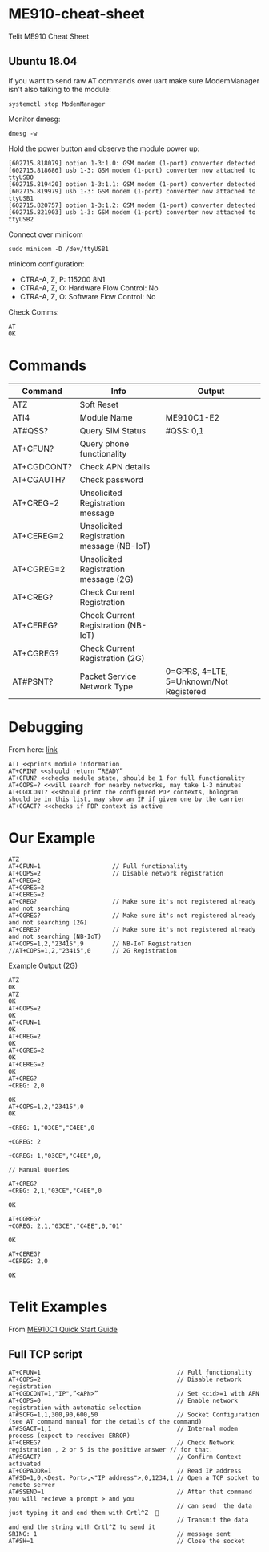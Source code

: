 # ME910-cheat-sheet
Telit ME910 Cheat Sheet

## Ubuntu 18.04

If you want to send raw AT commands over uart make sure ModemManager isn't also talking to the module:
```
systemctl stop ModemManager
```
Monitor dmesg:
```
dmesg -w
```
Hold the power button and observe the module power up:
```
[602715.818079] option 1-3:1.0: GSM modem (1-port) converter detected
[602715.818686] usb 1-3: GSM modem (1-port) converter now attached to ttyUSB0
[602715.819420] option 1-3:1.1: GSM modem (1-port) converter detected
[602715.819979] usb 1-3: GSM modem (1-port) converter now attached to ttyUSB1
[602715.820757] option 1-3:1.2: GSM modem (1-port) converter detected
[602715.821903] usb 1-3: GSM modem (1-port) converter now attached to ttyUSB2
```
Connect over minicom
```
sudo minicom -D /dev/ttyUSB1
```
minicom configuration:

* CTRA-A, Z, P: 115200 8N1
* CTRA-A, Z, O: Hardware Flow Control: No
* CTRA-A, Z, O: Software Flow Control: No

Check Comms:
```
AT                                                                                                                          
OK
```


# Commands

| Command     | Info                                      | Output                                  |
|-------------|-------------------------------------------|-----------------------------------------|
| ATZ         | Soft Reset                                |                                         |
| ATI4        | Module Name                               | ME910C1-E2                              |
| AT#QSS?     | Query SIM Status                          | #QSS: 0,1                               |
| AT+CFUN?    | Query phone functionality                 |                                         |
| AT+CGDCONT? |  Check APN details                        |                                         |
| AT+CGAUTH?  | Check password                            |                                         |
| AT+CREG=2   | Unsolicited Registration message          |                                         |
| AT+CEREG=2  | Unsolicited Registration message (NB-IoT) |                                         |
| AT+CGREG=2  | Unsolicited Registration message (2G)     |                                         |
| AT+CREG?    | Check Current Registration                |                                         |
| AT+CEREG?   | Check Current Registration (NB-IoT)       |                                         |
| AT+CGREG?   | Check Current Registration (2G)           |                                         |
| AT#PSNT?    | Packet Service Network Type               | 0=GPRS, 4=LTE, 5=Unknown/Not Registered |

# Debugging

From here: [link](https://community.hologram.io/t/network-registration-denied-creg-0-3/2762/4)

```
ATI <<prints module information
AT+CPIN? <<should return “READY”
AT+CFUN? <<checks module state, should be 1 for full functionality
AT+COPS=? <<will search for nearby networks, may take 1-3 minutes
AT+CGDCONT? <<should print the configured PDP contexts, hologram should be in this list, may show an IP if given one by the carrier
AT+CGACT? <<checks if PDP context is active
```


# Our Example

```
ATZ
AT+CFUN=1                    // Full functionality 
AT+COPS=2                    // Disable network registration 
AT+CREG=2
AT+CGREG=2
AT+CEREG=2
AT+CREG?                     // Make sure it's not registered already and not searching
AT+CGREG?                    // Make sure it's not registered already and not searching (2G)
AT+CEREG?                    // Make sure it's not registered already and not searching (NB-IoT)
AT+COPS=1,2,"23415",9        // NB-IoT Registration
//AT+COPS=1,2,"23415",0      // 2G Registration
```

Example Output (2G)
```
ATZ
OK
ATZ
OK
AT+COPS=2
OK
AT+CFUN=1
OK                                                                                                        
AT+CREG=2                                                                                                 
OK                                                                                                        
AT+CGREG=2                                                                                                
OK                                                                                                        
AT+CEREG=2
OK
AT+CREG?
+CREG: 2,0

OK
AT+COPS=1,2,"23415",0
OK

+CREG: 1,"03CE","C4EE",0

+CGREG: 2

+CGREG: 1,"03CE","C4EE",0,

// Manual Queries

AT+CREG?
+CREG: 2,1,"03CE","C4EE",0

OK

AT+CGREG?
+CGREG: 2,1,"03CE","C4EE",0,"01"

OK

AT+CEREG?
+CEREG: 2,0

OK
```


# Telit Examples

From [ME910C1 Quick Start Guide](https://y1cj3stn5fbwhv73k0ipk1eg-wpengine.netdna-ssl.com/wp-content/uploads/2018/11/Telit_ME910C1_QuickStart_Guide_r1.pdf)

## Full TCP script
```
AT+CFUN=1                                      // Full functionality 
AT+COPS=2                                      // Disable network registration 
AT+CGDCONT=1,"IP",”<APN>”                      // Set <cid>=1 with APN 
AT+COPS=0                                      // Enable network registration with automatic selection 
AT#SCFG=1,1,300,90,600,50                      // Socket Configuration (see AT command manual for the details of the command) 
AT#SGACT=1,1                                   // Internal modem process (expect to receive: ERROR) 
AT+CEREG?                                      // Check Network registration , 2 or 5 is the positive answer // for that. 
AT#SGACT?                                      // Confirm Context activated
AT+CGPADDR=1                                   // Read IP address 
AT#SD=1,0,<Dest. Port>,<"IP address">,0,1234,1 // Open a TCP socket to remote server 
AT#SSEND=1                                     // After that command you will recieve a prompt > and you          
                                               // can send  the data just typing it and end them with Crtl^Z                                          
                                               // Transmit the data and end the string with Crtl^Z to send it
SRING: 1                                       // message sent 
AT#SH=1                                        // Close the socket
```

